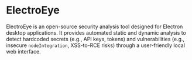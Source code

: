 # ElectroEye
ElectroEye is an open-source security analysis tool designed for Electron desktop applications. It provides automated static and dynamic analysis to detect hardcoded secrets (e.g., API keys, tokens) and vulnerabilities (e.g., insecure `nodeIntegration`, XSS-to-RCE risks) through a user-friendly local web interface.
